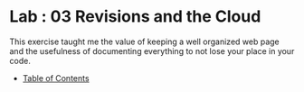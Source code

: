 # Lab : 03 Revisions and the Cloud

This exercise taught me the value of keeping a well organized web page and the usefulness of documenting everything to not lose your place in your code.

- [Table of Contents](README.md)
